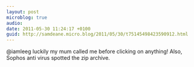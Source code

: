 ```yaml
---
layout: post
microblog: true
audio: 
date: 2011-05-30 11:24:17 +0100
guid: http://samdeane.micro.blog/2011/05/30/t75145498423590912.html
---
```

@iamleeg luckily my mum called me before clicking on anything! Also, Sophos anti virus spotted the zip archive.
